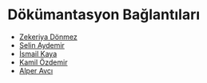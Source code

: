 # Dökümantasyon Bağlantıları

- [Zekeriya Dönmez](https://secondseller-zekeriyadonmez.notion.site/SecondSeller-D-k-mantasyon-Zekeriya-D-nmez-92b4217110734b569ce31ec3e42fc8bf?pvs=4)
- [Selin Aydemir]()
- [İsmail Kaya]()
- [Kamil Özdemir]()
- [Alper Avcı](https://avcialper.notion.site/SecondSeller-Dok-mantasyonu-b7199b8ae5774e26b9a63a0605f4ac77)
